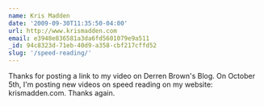 ```yaml
---
name: Kris Madden
date: '2009-09-30T11:35:50-04:00'
url: http://www.krismadden.com
email: e3948e836581a3da6fd5601079e9a511
_id: 94c8323d-71eb-40d9-a358-cbf217cffd52
slug: '/speed-reading/'
---
```


Thanks for posting a link to my video on Derren Brown's Blog. On October 5th,
I'm posting new videos on speed reading on my website: krismadden.com. Thanks
again.
